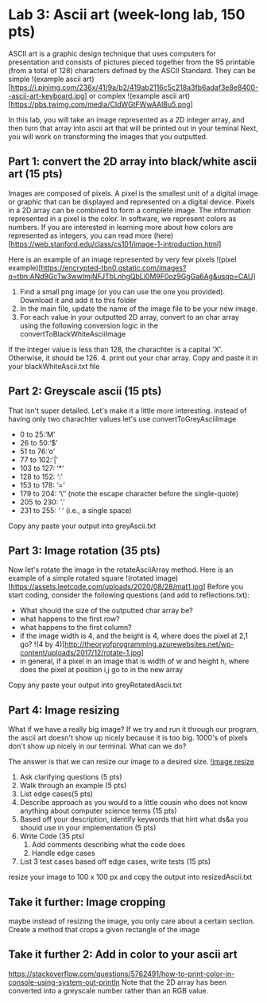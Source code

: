 # Lab 3: Ascii art (week-long lab, 150 pts)

ASCII art is a graphic design technique that uses computers for presentation and consists of pictures pieced together from the 95 printable 
(from a total of 128) characters defined by the ASCII Standard. 
They can be simple
!(example ascii art)[https://i.pinimg.com/236x/41/9a/b2/419ab2116c5c218a3fb6adaf3e8e8400--ascii-art-keyboard.jpg]
or complex
!(example ascii art)[https://pbs.twimg.com/media/CIdWGtFWwAAlBu5.png]

In this lab, you will take an image represented as a 2D integer array, and then turn that array into ascii art that will be printed out in your teminal
Next, you will work on transforming the images that you outputted.

## Part 1: convert the 2D array into black/white ascii art (15 pts)

Images are composed of pixels. A pixel is the smallest unit of a digital image or graphic that can be displayed and represented on a digital device.
Pixels in a 2D array can be combined to form a complete image. The information represented in a pixel is the color. In software, we represent colors as numbers.
If you are interested in learning more about how colors are represented as integers, you can read more (here)[https://web.stanford.edu/class/cs101/image-1-introduction.html]

Here is an example of an image represented by very few pixels
!(pixel example)[https://encrypted-tbn0.gstatic.com/images?q=tbn:ANd9GcTw3wwImjNFJTbLnhgQbLi0M9F0oz9GgGa6Ag&usqp=CAU]

1. Find a small png image (or you can use the one you provided). Download it and add it to this folder
2. In the main file, update the name of the image file to be your new image. 
3. For each value in your outputted 2D array, convert to an char array using the following conversion logic in the convertToBlackWhiteAsciiImage
 
If the integer value is less than 128, the charachter is a capital 'X'. Otherwise, it should be 126.
4. print out your char array. Copy and paste it in your blackWhiteAscii.txt file

## Part 2: Greyscale ascii (15 pts)
That isn't super detailed. Let's make it a little more interesting. instead of having only two charachter values let's use convertToGreyAsciiImage
* 0 to 25:‘M’
* 26 to 50:‘$’
* 51 to 76:‘o’
* 77 to 102:‘|’
* 103 to 127: ‘*’
* 128 to 152: ‘:’
* 153 to 178: ‘=’
* 179 to 204: ‘\’’ (note the escape character before the single-quote)
* 205 to 230: ‘.’
* 231 to 255: ‘ ’ (i.e., a single space)

Copy any paste your output into greyAscii.txt

## Part 3: Image rotation (35 pts)
Now let's rotate the image in the rotateAsciiArray method.
Here is an example of a simple rotated square
!(rotated image)[https://assets.leetcode.com/uploads/2020/08/28/mat1.jpg]
Before you start coding, consider the following questions (and add to reflections.txt):
* What should the size of the outputted char array be?
* what happens to the first row?
* what happens to the first column?
* if the image width is 4, and the height is 4, where does the pixel at 2,1 go? 
!(4 by 4)[http://theoryofprogramming.azurewebsites.net/wp-content/uploads/2017/12/rotate-1.jpg]
* in general, if a pixel in an image that is width of w and height h, where does the pixel at position i,j go to in the new array

Copy any paste your output into greyRotatedAscii.txt

## Part 4: Image resizing 
What if we have a really big image? If we try and run it through our program, 
the ascii art doesn't show up nicely because it is too big. 1000's of pixels don't show up nicely in our terminal. What can we do?

The answer is that we can resize our image to a desired size. 
[!image resize](https://1mhowto.com/wp-content/uploads/2014/12/app-resizeme-512.png)

1. Ask clarifying questions (5 pts)
2. Walk through an example (5 pts)
3. List  edge cases(5 pts)
4. Describe approach as you would to a little cousin who does not know anything about computer science terms (15 pts)
5. Based off your description, identify keywords that hint what ds&a you should use in your implementation (5 pts)
6. Write Code (35 pts)
    1. Add comments describing what the code does 
    2. Handle edge cases
7. List 3 test cases based off edge cases, write tests  (15 pts)

resize your image to 100 x 100 px and copy the output into resizedAscii.txt

## Take it further: Image cropping
maybe instead of resizing the image, you only care about a certain section. Create a method that crops a given rectangle of the image

## Take it further 2: Add in color to your ascii art
https://stackoverflow.com/questions/5762491/how-to-print-color-in-console-using-system-out-println
Note that the 2D array has been converted into a greyscale number rather than an RGB value. 
